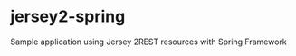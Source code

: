 jersey2-spring
==============

Sample application using Jersey 2REST resources with Spring Framework
